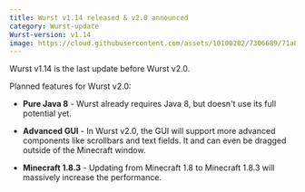 ```yaml
---
title: Wurst v1.14 released & v2.0 announced
category: Wurst-update
Wurst-version: v1.14
image: https://cloud.githubusercontent.com/assets/10100202/7306689/71a8aa2c-ea07-11e4-9c98-2d02691dd96e.jpg
---
```

Wurst v1.14 is the last update before Wurst v2.0.

Planned features for Wurst v2.0:

- **Pure Java 8** - Wurst already requires Java 8, but doesn't use its full potential yet.

- **Advanced GUI** - In Wurst v2.0, the GUI will support more advanced components like scrollbars and text fields. It and can even be dragged outside of the Minecraft window.

- **Minecraft 1.8.3** - Updating from Minecraft 1.8 to Minecraft 1.8.3 will massively increase the performance.
